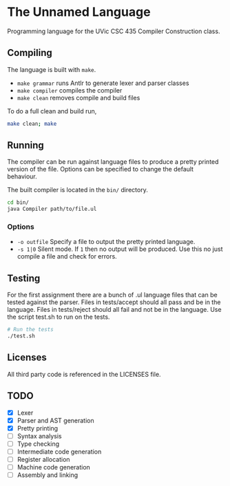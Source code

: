 # The Unnamed Language

Programming language for the UVic CSC 435 Compiler Construction class.

## Compiling

The language is built with `make`.

- `make grammar` runs Antlr to generate lexer and parser classes
- `make compiler` compiles the compiler
- `make clean` removes compile and build files

To do a full clean and build run,

```sh
make clean; make
```

## Running

The compiler can be run against language files to produce a pretty printed version of the file. Options can be specified to change the default behaviour.

The built compiler is located in the `bin/` directory.

```sh
cd bin/
java Compiler path/to/file.ul
```

### Options

- `-o outfile` Specify a file to output the pretty printed language.
- `-s 1|0` Silent mode. If `1` then no output will be produced. Use this no just compile a file and check for errors.

## Testing

For the first assignment there are a bunch of .ul language files that can be tested against the parser. Files in tests/accept should all pass and be in the language. Files in tests/reject should all fail and not be in the language. Use the script test.sh to run on the tests.

```sh
# Run the tests
./test.sh
```

## Licenses

All third party code is referenced in the LICENSES file.

## TODO

- [x] Lexer
- [x] Parser and AST generation
- [x] Pretty printing
- [ ] Syntax analysis
- [ ] Type checking
- [ ] Intermediate code generation
- [ ] Register allocation
- [ ] Machine code generation
- [ ] Assembly and linking
